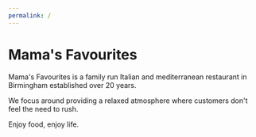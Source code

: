 ```yaml
---
permalink: /
---
```

# Mama's Favourites

Mama's Favourites is a family run Italian and mediterranean restaurant in Birmingham established over 20 years.

We focus around providing a relaxed atmosphere where customers don't feel the need to rush.

Enjoy food, enjoy life.
